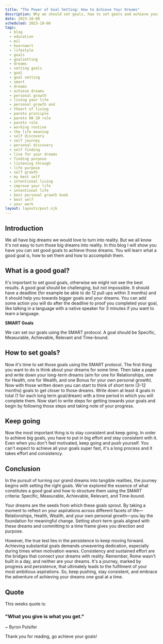 ```yaml
---
title: "The Power of Goal Setting: How to Achieve Your Dreams"
description: Why we should set goals, how to set goals and achieve your dreams.
date: 2023-10-08
scheduled: 2023-10-08
tags:
  - blog
  - education
  - mil
  - hoornaert
  - lifestyle
  - goals
  - goalsetting
  - dreams
  - setting goals
  - goal
  - goal setting
  - smart
  - dreams
  - achieve dreams
  - personal growth
  - living your life
  - personal growth and
  - theart of living
  - pareto principle
  - pareto 80 20 rule
  - pareto rule
  - working routine
  - the life meaning
  - self discovery
  - self journey
  - personal discovery
  - self finding
  - live for your dreams
  - finding purpose
  - listening through
  - life purpose
  - self growth
  - my best self
  - intentional living
  - improve your life
  - intentional life
  - best personal growth book
  - best self
  - your work
layout: layouts/post.njk
---
```


## Introduction

We all have big dreams we would love to turn into reality. But we all know it's not easy to turn those big dreams into reality. In this blog I will show you have you can set good goals to achieve those dreams. You will learn what a good goal is, how to set them and how to accomplish them.

## What is a good goal?

It's important to set good goals, otherwise we might not see the best results. A good goal should be challenging, but not impossible. It should have a deadline (for example be able to do 12 pull ups within 3 months) and it should help you towards bigger goals and your dreams. You can add some action you will do after the deadline to proof you completed your goal, like talking in a language with a native speaker for 3 minutes if you want to learn a language.

**SMART Goals** 

We can set our goals using the SMART protocol. A goal should be Specific, Measurable, Achievable, Relevant and Time-bound. 

## How to set goals?

Now it's time to set those goals using the SMART protocol. The first thing you want to do is think about your dreams for some time. Then take a paper and write down your long-term dreams (aim for one for Relationships, one for Health, one for Wealth, and one Bonus for your own personal growth). Now with those written down you can start to think of short term (3-12 months) goals to get closer to those dreams. Write down at least 4 goals in total (1 for each long term goal/dream) with a time period in which you will complete them. Now start to write steps for getting towards your goals and begin by following those steps and taking note of your progress.

## Keep going

Now the most important thing is to stay consistent and keep going. In order to achieve big goals, you have to put in big effort and stay consistent with it. Even when you don't feel motivated, keep going and push yourself. You can't expect to achieve all your goals super fast, it's a long process and it takes effort and consistency.

## Conclusion

In the pursuit of turning our grand dreams into tangible realities, the journey begins with setting the right goals. We've explored the essence of what constitutes a good goal and how to structure them using the SMART criteria: Specific, Measurable, Achievable, Relevant, and Time-bound.

Your dreams are the seeds from which these goals sprout. By taking a moment to reflect on your aspirations across different facets of life—Relationships, Health, Wealth, and your own personal growth—you lay the foundation for meaningful change. Setting short-term goals aligned with these dreams and committing to a time frame gives you direction and purpose.

However, the true test lies in the persistence to keep moving forward. Achieving substantial goals demands unwavering dedication, especially during times when motivation wanes. Consistency and sustained effort are the bridges that connect your dreams with reality. Remember, Rome wasn't built in a day, and neither are your dreams. It's a journey, marked by progress and persistence, that ultimately leads to the fulfilment of your most ambitious aspirations. So, keep pushing, stay consistent, and embrace the adventure of achieving your dreams one goal at a time.
## Quote

This weeks quote is:

### "What you give is what you get."
~ Byron Pulsifer

Thank you for reading, go achieve your goals!
